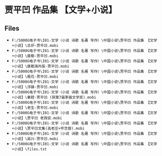# 贾平凹 作品集 【文学+小说】

## Files

- `F:/5000G电子书\I01-文学（小说 诗歌 名著 写作）\中国小说\贾平凹 作品集 【文学+小说】\古炉-贾平凹.mobi`
- `F:/5000G电子书\I01-文学（小说 诗歌 名著 写作）\中国小说\贾平凹 作品集 【文学+小说】\废都-贾平凹.mobi`
- `F:/5000G电子书\I01-文学（小说 诗歌 名著 写作）\中国小说\贾平凹 作品集 【文学+小说】\废都海外版-贾平凹.mobi`
- `F:/5000G电子书\I01-文学（小说 诗歌 名著 写作）\中国小说\贾平凹 作品集 【文学+小说】\极花-贾平凹.mobi`
- `F:/5000G电子书\I01-文学（小说 诗歌 名著 写作）\中国小说\贾平凹 作品集 【文学+小说】\浮躁-贾平凹.mobi`
- `F:/5000G电子书\I01-文学（小说 诗歌 名著 写作）\中国小说\贾平凹 作品集 【文学+小说】\秦腔-贾平凹 (获第7届茅盾文学奖).mobi`
- `F:/5000G电子书\I01-文学（小说 诗歌 名著 写作）\中国小说\贾平凹 作品集 【文学+小说】\老生-贾平凹.mobi`
- `F:/5000G电子书\I01-文学（小说 诗歌 名著 写作）\中国小说\贾平凹 作品集 【文学+小说】\贾平凹 老西安.mobi`
- `F:/5000G电子书\I01-文学（小说 诗歌 名著 写作）\中国小说\贾平凹 作品集 【文学+小说】\贾平凹文集(高老庄+怀念狼).mobi`
- `F:/5000G电子书\I01-文学（小说 诗歌 名著 写作）\中国小说\贾平凹 作品集 【文学+小说】\高兴-贾平凹.mobi`
- `F:/5000G电子书\I01-文学（小说 诗歌 名著 写作）\中国小说\贾平凹 作品集 【文学+小说】\files.txt`
